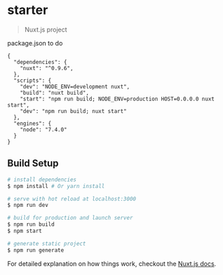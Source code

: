# starter

> Nuxt.js project

package.json to do

```
{
  "dependencies": {
    "nuxt": "^0.9.6",
  },
  "scripts": {
    "dev": "NODE_ENV=development nuxt",
    "build": "nuxt build",
    "start": "npm run build; NODE_ENV=production HOST=0.0.0.0 nuxt start",
    "dev": "npm run build; nuxt start"
  },
  "engines": {
    "node": "7.4.0"
  }
}
```

## Build Setup

``` bash
# install dependencies
$ npm install # Or yarn install

# serve with hot reload at localhost:3000
$ npm run dev

# build for production and launch server
$ npm run build
$ npm start

# generate static project
$ npm run generate
```

For detailed explanation on how things work, checkout the [Nuxt.js docs](https://github.com/nuxt/nuxt.js).
